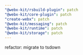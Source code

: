 ```yaml
---
"@webx-kit/rsbuild-plugin": patch
"@webx-kit/core-plugin": patch
"create-webx": patch
"@webx-kit/messaging": patch
"@webx-kit/runtime": patch
"@webx-kit/storage": patch
---
```


refactor: migrate to tsdown
